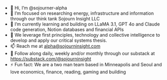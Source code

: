 - 👋 Hi, I’m @sojourner-alpha
- 👀 I’m focused on researching energy, infrastructure and information through our think tank Sojourn Insight LLC 
- 🌱 I’m currently learning and building on LLaMA 3.1, GPT 4o and Claude code generation, Notion databases and financial APIs
- 💭 We leverage first principles, technology and collective intelligence to develop and apply our critical systems thesis. 
- 📫 Reach me at alpha@sojourninsight.com
- 📖 Follow along daily, weekly and/or monthly through our substack at https://substack.com/@sojourninsight
- ⚡ Fun fact: We are a two man team based in Minneapolis and Seoul and love economics, finance, reading, gaming and building 

<!---
sojourner-alpha/sojourner-alpha is a ✨ special ✨ repository because its `README.md` (this file) appears on your GitHub profile.
You can click the Preview link to take a look at your changes.
--->
